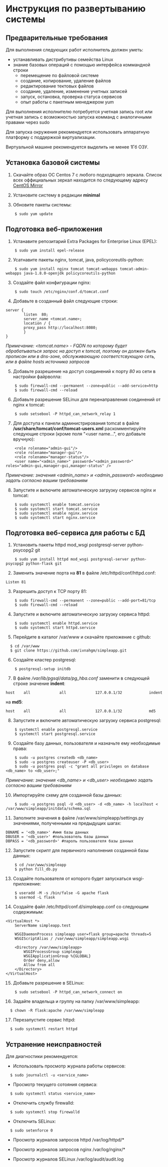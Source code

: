 # Инcтрукция по развертыванию системы

## Предварительные требования

Для выполнения следующих работ исполнитель должен уметь:

- устанавливать дистрибутивы семейства Linux
- знание базовых операций с помощью интерфейса коммандной строки
  - перемещение по файловой системе
  - создание, копирование, удаление файлов
  - редактирование тектовых файлов
  - создание, удаление, изменение учетных записей
  - запуск, остановка, проверка статуса сервисов 
  - опыт работы с пакетным менеджером yum

Для выполнения исполнителю потребуется учетная запись root или учетная запись с возможностью запуска комманд с аналогичными правами через sudo

Для запуска окружения рекомендуется использовать аппаратную платформу с поддержкой виртуализации. 

Виртуальной машине рекомендуется выделить не менее 1Гб ОЗУ.

## Установка базовой системы

1. Скачайте образ ОС Centos 7 c любого подходящего зеркала. Список всех оффициальных зеркал находится по следующему адресу [CentOS Mirror](http://isoredirect.centos.org/centos/7/isos/x86_64/CentOS-7-x86_64-Minimal-1804.iso)

2. Установите систему в редакции **minimal**

3. Обновите пакеты системы:

```
    $ sudo yum update
```

## Подготовка веб-приложения

1. Устанавите репозитарий Extra Packages for Enterprise Linux (EPEL):

```
    $ sudo yum install epel-release
```

2. Усатнавите пакеты nginx, tomcat, java, policycoreutils-python:

```
    $ sudo yum install nginx tomcat tomcat-webapps tomcat-admin-webapps java-1.8.0-openjdk policycoreutils-python
```

3. Создайте файл конфигурации nginx:

```
    $ sudo touch /etc/nginx/conf.d/tomcat.conf
```

4. Добавьте в созданный файл следующие строки:

```
server {
        listen  80;
        server_name <tomcat.name>;
        location / {
        proxy_pass http://localhost:8080;
        }
}
```

*Примечание: <tomcat.name> - FQDN по которому будет обрабатываться запрос на доступ к tomcat, поэтому он должен быть прописан или в dns-зоне, обслуживающую соответстсвующую сеть, или в файле hosts источника запросов*

5. Добавьте разрешение на доступ соединений к порту *80* из сети в настройки файрволла: 

```
    $ sudo firewall-cmd --permanent --zone=public --add-service=http
    $ sudo firewall-cmd --reload
```

6. Добавьте разрешение SELinux для перенаправления соединений от nginx к tomcat:

```
    $ sudo setsebool -P httpd_can_network_relay 1
```

7. Для доступа к панели администрирования tomcat в файле **/usr/share/tomcat/conf/tomcat-users.xml** раскомментируйте следующие строки (кроме поля "<user name...", его добавьте вручную):

```
    <role rolename="admin-gui"/>
    <role rolename="manager-gui"/>
    <role rolename="manager-status"/>
    <user name="<admin_name>" password="<admin_password>" roles="admin-gui,manager-gui,manager-status" />
```

*Примечание: значения <admin_name> и <admin_password> необходимо задать согласно вашим требованиям*

8. Запустите и включите автоматическую загрузку сервисов nginx и tomcat:

```
    $ sudo systemctl enable tomcat.service
    $ sudo systemctl start tomcat.service
    $ sudo systemctl enable nginx.service
    $ sudo systemctl start nginx.service
```

## Подготовка веб-сервиса для работы с БД

1. Установить пакеты httpd mod_wsgi postgresql-server python-psycopg2 git

```
    $ sudo yum install httpd mod_wsgi postgresql-server python-psycopg2 python-flask git
```

2. Заменить значение порта на **81** в файле /etc/httpd/conf/httpd.conf:

```
Listen 81
```

3. Разрешить доступ к TCP порту 81:

```
    $ sudo firewall-cmd --permanent --zone=public --add-port=81/tcp
    $ sudo firewall-cmd --reload
```

4. Запустите и включите автоматическую загрузку сервиса httpd:

```
    $ sudo systemctl enable httpd.service
    $ sudo systemctl start httpd.service
```

5. Перейдите в каталог /var/www и скачайте приложение с github:

```
  $ cd /var/www
  $ git clone https://github.com/ivnahgm/simpleapp.git
```

6. Создайте кластер postgresql:

```
    $ postgresql-setup initdb
```

7. В файле */var/lib/pgsql/data/pg_hba.conf* заменити в следующей строке значение **indent**:

```
host    all             all             127.0.0.1/32            indent
```

на **md5**:

```
host    all             all             127.0.0.1/32            md5
```

8. Запустите и включите автоматическую загрузку сервиса postgresql:

```
    $ systemctl enable postgresql.service
    $ systemctl start postgresql.service
```

9. Создайте базу данных, пользователя и назначьте ему необходимые права:

```
    $ sudo -u postgres createdb <db_name>
    $ sudo -u postgres createuser -P <db_user>
    $ sudo -u postgres psql -c "grant all privileges on database <db_name> to <db_user>;"
```

*Примечание: значения <db_name> и <db_user> необходимо задать согласно вашим требованиям*

10. Импортируйте схему для созданной базы данных:

```
    $ sudo -u postgres psql -U <db_user> -d <db_name> -h localhost < /var/www/simpleapp/initdata/schema.sql
```

11. Заполните значения в файле /var/www/simpleapp/settings.py значениями, полученными на предыдущих шагах:

```
DBNAME = '<db_name>' #имя базы данных
DBUSER = '<db_user>' #пользователь базы данных
DBPASS = '<db_password>' #пароль пользователя базы данных
```

12. Запустите скрипт для первичного наполнения созданной базы данных:

```
    $ cd /var/www/simpleapp
    $ python fill_db.py
```

13. Создайте пользователя от которого будет запускаться wsgi-приложение:

```
    $ useradd -M -s /bin/false -G apache flask
    $ usermod -L flask
```

14. Создайте файл /etc/httpd/conf.d/simpleapp.conf  со следующим содержимым:

```
<VirtualHost *>
    ServerName simpleapp.test

    WSGIDaemonProcess simpleapp user=flask group=apache threads=5
    WSGIScriptAlias / /var/www/simpleapp/simpleapp.wsgi

    <Directory /var/www/simpleapp>
        WSGIProcessGroup simpleapp
        WSGIApplicationGroup %{GLOBAL}
        Order deny,allow
        Allow from all
    </Directory>
</VirtualHost>
```

15. Добавьте разрешение в SELinux:

```
    $ sudo setsebool -P httpd_can_network_connect on
```

16. Задайте владельца и группу на папку /var/www/simpleapp:

```
  $ chown -R flask:apache /var/www/simpleapp
```

17. Перезапустите сервис httpd:

```
  $ sudo systemctl restart httpd
```

## Устранение неисправностей

Для диагностики рекомендуется:

- Использовать просмотр журнала работы сервисов:

```
  $ sudo journalctl -u <service_name>
```

- Просмотр текущего сотояния сервиса:

```
  $ sudo systemctl status <service_name>
```

- Отключить службу firewalld:

```
  $ sudo systemctl stop firewalld
```

- Отключить SELinux:

```
  $ sudo setenforce 0
```

- Просмотр журналов запросов httpd /var/log/httpd/*

- Просмотр журналов запросов nginx /var/log/nginx/*

- Просмотр журналов SELinux /var/log/audit/audit.log
